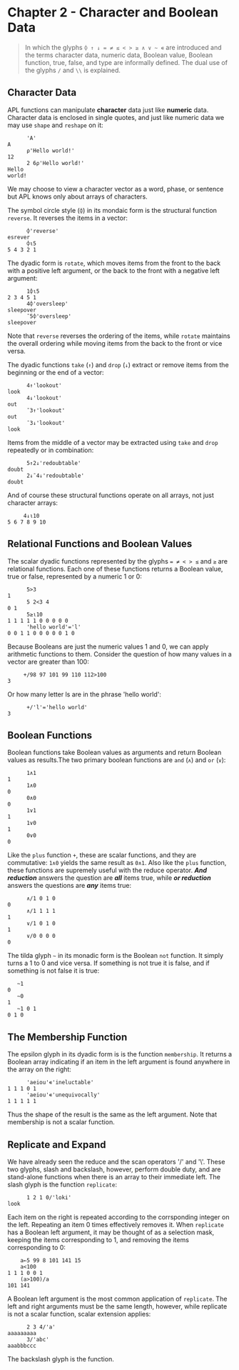 # Chapter 2 - Character and Boolean Data

> In which the glyphs `⌽ ↑ ↓ = ≠ ≤ < > ≥ ∧ ∨ ~ ∊` are introduced
> and the terms character data, numeric data,
> Boolean value, Boolean function, true, false,
> and type are informally defined. The dual use of the glyphs `/` and `\\` 
> is explained.

## Character Data

APL functions can manipulate **character** data just like **numeric** data.
Character data is enclosed in single quotes, and just like numeric
data we may use `shape` and `reshape` on it:

~~~
      'A'
A
      ⍴'Hello world!'
12
      2 6⍴'Hello world!'
Hello 
world!
~~~

We may choose to view a character vector as a word, phase, or sentence
but APL knows only about arrays of characters.

The symbol circle style (`⌽`) in its mondaic form is the structural function `reverse`. It reverses the items in a vector:

~~~
      ⌽'reverse'
esrever
      ⌽⍳5
5 4 3 2 1
~~~

The dyadic form is `rotate`, which moves items from the front to the back with a positive left argument,
or the back to the front with a negative left argument:

~~~
      1⌽⍳5
2 3 4 5 1
      4⌽'oversleep'
sleepover
      ¯5⌽'oversleep'
sleepover
~~~

Note that `reverse` reverses the ordering of the items, while `rotate` maintains the overall ordering while moving items from
the back to the front or vice versa.

The dyadic functions `take` (`↑`) and `drop` (`↓`) extract or remove items from the beginning or the end of a vector:

~~~
      4↑'lookout'
look
      4↓'lookout'
out
      ¯3↑'lookout'
out
      ¯3↓'lookout'
look
~~~

Items from the middle of a vector may be extracted using `take` and `drop` repeatedly or in combination:

~~~
      5↑2↓'redoubtable'
doubt
      2↓¯4↓'redoubtable'
doubt
~~~
   
And of course these structural functions operate on all arrays, not just character arrays:

~~~
     4↓⍳10
5 6 7 8 9 10
~~~

## Relational Functions and Boolean Values

The scalar dyadic functions represented by the glyphs `= ≠ < > ≤` and `≥` are relational functions.
Each one of these functions returns a Boolean value,
true or false, represented by a numeric 1 or 0:

~~~
      5>3
1
      5 2<3 4
0 1
      5≥⍳10
1 1 1 1 1 0 0 0 0 0
      'hello world'='l'
0 0 1 1 0 0 0 0 0 1 0
~~~

Because Booleans are just the numeric values 1 and 0, we can apply arithmetic
functions to them. Consider the question of how many values in a vector
are greater than 100:

~~~
     +/98 97 101 99 110 112>100
3
~~~

Or how many letter ls are in the phrase 'hello world':

~~~
      +/'l'='hello world'
3
~~~ 

## Boolean Functions

Boolean functions take Boolean values as arguments and return
Boolean values as results.The two primary boolean functions are
`and` (`∧`) and `or` (`∨`):

~~~
      1∧1 
1
      1∧0
0      
      0∧0
0
      1∨1
1
      1∨0
1
      0∨0
0
~~~

Like the `plus` function `+`, these are scalar functions, and they are commutative: `1∧0` yields the same result as `0∧1`.
Also like the `plus` function, these functions are supremely useful with the reduce operator.
***And reduction*** answers the question are ***all*** items true, while ***or reduction***
answers the questions are ***any*** items true:

~~~
      ∧/1 0 1 0
0
      ∧/1 1 1 1
1
      ∨/1 0 1 0
1
      ∨/0 0 0 0
0
~~~

The tilda glyph `~` in its monadic form is the Boolean `not` function. It simply
turns a 1 to 0 and vice versa. If something is not true it is false, and if something is not false it is true:

~~~
   ~1
0
   ~0
1    
   ~1 0 1
0 1 0
~~~

## The Membership Function

The epsilon glyph in its dyadic form is is the function `membership`. It returns a Boolean array indicating if an item
in the left argument is found anywhere in the array on the right:
 
~~~ 
      'aeiou'∊'ineluctable'
1 1 1 0 1
      'aeiou'∊'unequivocally'
1 1 1 1 1  
~~~   
   
Thus the shape of the result is the same as the left argument. Note that membership is not a scalar function.
 
## Replicate and Expand

We have already seen the reduce and the scan operators '/' and '\\'. These two glyphs, slash and backslash, however, perform double
duty, and are stand-alone functions when there is an array to their immediate left.
The slash glyph is the function `replicate`:  

~~~
      1 2 1 0/'loki' 
look                                                  
~~~

Each item on the right is repeated according to the corrsponding integer on the left. Repeating an item 0 times effectively removes it.
When `replicate` has a Boolean left argument, it may be thought of as a selection mask, keeping the items corresponding
to 1, and removing the items corresponding to 0:

~~~
    a←5 99 8 101 141 15
    a<100
1 1 1 0 0 1
    (a>100)/a
101 141
~~~

A Boolean left argument is the most common application of `replicate`. The left and right arguments must be the same
length, however, while replicate is not a scalar function, scalar extension applies:

~~~
      2 3 4/'a'
aaaaaaaaa
      3/'abc'
aaabbbccc
~~~

The backslash glyph is the function.       
   
   
   
   
   
   
   
   
   

